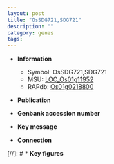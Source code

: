 ```yaml
---
layout: post
title: "OsSDG721,SDG721"
description: ""
category: genes
tags: 
---
```


* **Information**  
    + Symbol: OsSDG721,SDG721  
    + MSU: [LOC_Os01g11952](http://rice.uga.edu/cgi-bin/ORF_infopage.cgi?orf=LOC_Os01g11952)  
    + RAPdb: [Os01g0218800](http://rapdb.dna.affrc.go.jp/viewer/gbrowse_details/irgsp1?name=Os01g0218800)  

* **Publication**  

* **Genbank accession number**  

* **Key message**  

* **Connection**  

[//]: # * **Key figures**  



